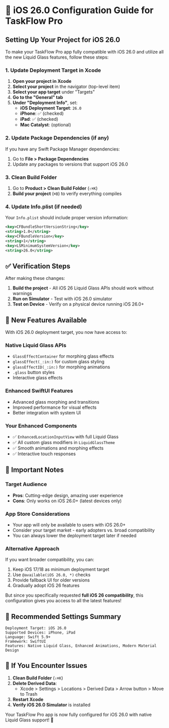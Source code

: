 # 🚀 iOS 26.0 Configuration Guide for TaskFlow Pro

## Setting Up Your Project for iOS 26.0

To make your TaskFlow Pro app fully compatible with iOS 26.0 and utilize all the new Liquid Glass features, follow these steps:

### 1. Update Deployment Target in Xcode

1. **Open your project in Xcode**
2. **Select your project** in the navigator (top-level item)
3. **Select your app target** under "Targets"
4. **Go to the "General" tab**
5. **Under "Deployment Info"**, set:
   - **iOS Deployment Target**: `26.0`
   - **iPhone**: ✅ (checked)
   - **iPad**: ✅ (checked) 
   - **Mac Catalyst**: (optional)

### 2. Update Package Dependencies (if any)

If you have any Swift Package Manager dependencies:
1. Go to **File > Package Dependencies**
2. Update any packages to versions that support iOS 26.0

### 3. Clean Build Folder

1. Go to **Product > Clean Build Folder** (`⇧⌘K`)
2. **Build your project** (`⌘B`) to verify everything compiles

### 4. Update Info.plist (if needed)

Your `Info.plist` should include proper version information:

```xml
<key>CFBundleShortVersionString</key>
<string>1.0</string>
<key>CFBundleVersion</key>
<string>1</string>
<key>LSMinimumSystemVersion</key>
<string>26.0</string>
```

## ✅ Verification Steps

After making these changes:

1. **Build the project** - All iOS 26 Liquid Glass APIs should work without warnings
2. **Run on Simulator** - Test with iOS 26.0 simulator
3. **Test on Device** - Verify on a physical device running iOS 26.0+

## 🎨 New Features Available

With iOS 26.0 deployment target, you now have access to:

### **Native Liquid Glass APIs**
- `GlassEffectContainer` for morphing glass effects
- `glassEffect(_:in:)` for custom glass styling
- `glassEffectID(_:in:)` for morphing animations
- `.glass` button styles
- Interactive glass effects

### **Enhanced SwiftUI Features**
- Advanced glass morphing and transitions
- Improved performance for visual effects
- Better integration with system UI

### **Your Enhanced Components**
- ✅ `EnhancedLocationInputView` with full Liquid Glass
- ✅ All custom glass modifiers in `LiquidGlassTheme`
- ✅ Smooth animations and morphing effects
- ✅ Interactive touch responses

## 🚨 Important Notes

### **Target Audience**
- **Pros**: Cutting-edge design, amazing user experience
- **Cons**: Only works on iOS 26.0+ (latest devices only)

### **App Store Considerations**
- Your app will only be available to users with iOS 26.0+
- Consider your target market - early adopters vs. broad compatibility
- You can always lower the deployment target later if needed

### **Alternative Approach**
If you want broader compatibility, you can:
1. Keep iOS 17/18 as minimum deployment target
2. Use `@available(iOS 26.0, *)` checks
3. Provide fallback UI for older versions
4. Gradually adopt iOS 26 features

But since you specifically requested **full iOS 26 compatibility**, this configuration gives you access to all the latest features!

## 🎯 Recommended Settings Summary

```
Deployment Target: iOS 26.0
Supported Devices: iPhone, iPad
Language: Swift 5.9+
Framework: SwiftUI
Features: Native Liquid Glass, Enhanced Animations, Modern Material Design
```

## 🔧 If You Encounter Issues

1. **Clean Build Folder** (`⇧⌘K`)
2. **Delete Derived Data**: 
   - Xcode > Settings > Locations > Derived Data > Arrow button > Move to Trash
3. **Restart Xcode**
4. **Verify iOS 26.0 Simulator** is installed

Your TaskFlow Pro app is now fully configured for iOS 26.0 with native Liquid Glass support! 🎉
